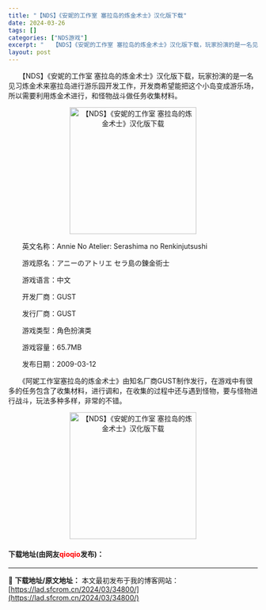 ```yaml
---
title: "【NDS】《安妮的工作室 塞拉岛的炼金术士》汉化版下载"
date: 2024-03-26
tags: []
categories: ["NDS游戏"]
excerpt: "　　【NDS】《安妮的工作室 塞拉岛的炼金术士》汉化版下载，玩家扮演的是一名见习炼金术来塞拉岛进行游乐园开发工作，开发商希望能把这个小岛变成游乐场，所以需要利用炼金术进行，和怪物战斗做任务收集材料。 　　英文名称：Annie No Atelier: Serashima no Renkinjutsus&hellip;"
layout: post
---
```


 <p>　　【NDS】《安妮的工作室 塞拉岛的炼金术士》汉化版下载，玩家扮演的是一名见习炼金术来塞拉岛进行游乐园开发工作，开发商希望能把这个小岛变成游乐场，所以需要利用炼金术进行，和怪物战斗做任务收集材料。</p> <p align="center"><img align="" border="0" src="https://lad.sfcrom.cn/wp-content/uploads/2024/03/20240326_6602299073901.jpg" width="256" alt="【NDS】《安妮的工作室 塞拉岛的炼金术士》汉化版下载" /></p> <p>　　英文名称：Annie No Atelier: Serashima no Renkinjutsushi</p> <p>　　游戏原名：アニーのアトリエ セラ島の錬金術士</p> <p>　　游戏语言：中文</p> <p>　　开发厂商：GUST</p> <p>　　发行厂商：GUST</p> <p>　　游戏类型：角色扮演类</p> <p>　　游戏容量：65.7MB</p> <p>　　发布日期：2009-03-12</p> <p>　　《阿妮工作室塞拉岛的炼金术士》由知名厂商GUST制作发行，在游戏中有很多的任务包含了收集材料，进行调和，在收集的过程中还与遇到怪物，要与怪物进行战斗，玩法多种多样，非常的不错。</p> <p align="center"><img align="" border="0" src="https://lad.sfcrom.cn/wp-content/uploads/2024/03/20240326_66022990cb685.jpg" width="256" alt="【NDS】《安妮的工作室 塞拉岛的炼金术士》汉化版下载" /></p> <p><h4>下载地址(由网友<font color="red">qioqio</font>发布)：</h4></p> 

---
📖 **下载地址/原文地址：** 本文最初发布于我的博客网站：[https://lad.sfcrom.cn/2024/03/34800/](https://lad.sfcrom.cn/2024/03/34800/)
